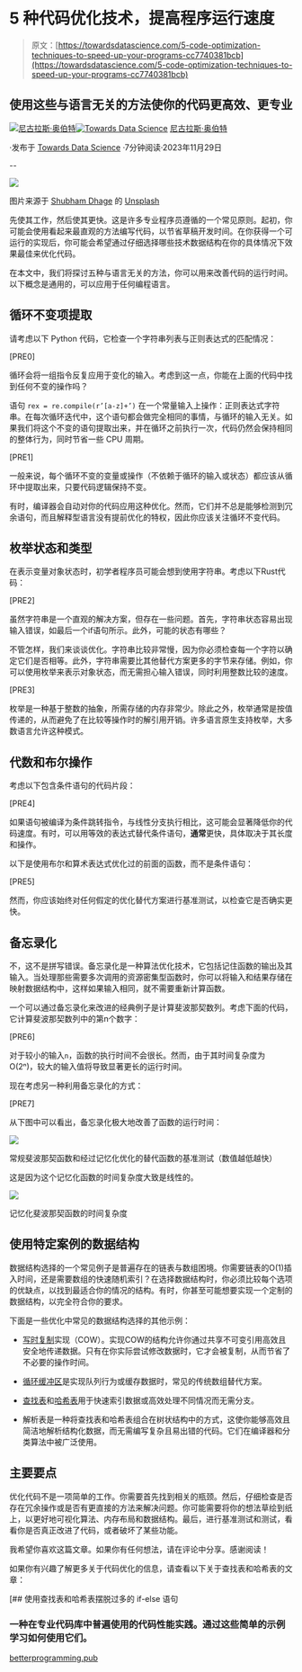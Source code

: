 # 5 种代码优化技术，提高程序运行速度

> 原文：[https://towardsdatascience.com/5-code-optimization-techniques-to-speed-up-your-programs-cc7740381bcb](https://towardsdatascience.com/5-code-optimization-techniques-to-speed-up-your-programs-cc7740381bcb)

## 使用这些与语言无关的方法使你的代码更高效、更专业

[](https://medium.com/@nic-obert?source=post_page-----cc7740381bcb--------------------------------)[![尼古拉斯·奥伯特](../Images/d70330063c9edc2f63e53f62a78f82ec.png)](https://medium.com/@nic-obert?source=post_page-----cc7740381bcb--------------------------------)[](https://towardsdatascience.com/?source=post_page-----cc7740381bcb--------------------------------)[![Towards Data Science](../Images/a6ff2676ffcc0c7aad8aaf1d79379785.png)](https://towardsdatascience.com/?source=post_page-----cc7740381bcb--------------------------------) [尼古拉斯·奥伯特](https://medium.com/@nic-obert?source=post_page-----cc7740381bcb--------------------------------)

·发布于 [Towards Data Science](https://towardsdatascience.com/?source=post_page-----cc7740381bcb--------------------------------) ·7分钟阅读·2023年11月29日

--

![](../Images/1538a19522e68cf19f04a0b3e4287df6.png)

图片来源于 [Shubham Dhage](https://unsplash.com/@theshubhamdhage?utm_source=medium&utm_medium=referral) 的 [Unsplash](https://unsplash.com/?utm_source=medium&utm_medium=referral)

先使其工作，然后使其更快。这是许多专业程序员遵循的一个常见原则。起初，你可能会使用看起来最直观的方法编写代码，以节省草稿开发时间。在你获得一个可运行的实现后，你可能会希望通过仔细选择哪些技术数据结构在你的具体情况下效果最佳来优化代码。

在本文中，我们将探讨五种与语言无关的方法，你可以用来改善代码的运行时间。以下概念是通用的，可以应用于任何编程语言。

## 循环不变项提取

请考虑以下 Python 代码，它检查一个字符串列表与正则表达式的匹配情况：

[PRE0]

循环会将一组指令反复应用于变化的输入。考虑到这一点，你能在上面的代码中找到任何不变的操作吗？

语句 ``rex = re.compile(r’[a-z]+’)`` 在一个常量输入上操作：正则表达式字符串。在每次循环迭代中，这个语句都会做完全相同的事情，与循环的输入无关。如果我们将这个不变的语句提取出来，并在循环之前执行一次，代码仍然会保持相同的整体行为，同时节省一些 CPU 周期。

[PRE1]

一般来说，每个循环不变的变量或操作（不依赖于循环的输入或状态）都应该从循环中提取出来，只要代码逻辑保持不变。

有时，编译器会自动对你的代码应用这种优化。然而，它们并不总是能够检测到冗余语句，而且解释型语言没有提前优化的特权，因此你应该关注循环不变代码。

## 枚举状态和类型

在表示变量对象状态时，初学者程序员可能会想到使用字符串。考虑以下Rust代码：

[PRE2]

虽然字符串是一个直观的解决方案，但存在一些问题。首先，字符串状态容易出现输入错误，如最后一个if语句所示。此外，可能的状态有哪些？

不管怎样，我们来谈谈优化。字符串比较非常慢，因为你必须检查每一个字符以确定它们是否相等。此外，字符串需要比其他替代方案更多的字节来存储。例如，你可以使用枚举来表示对象状态，而无需担心输入错误，同时利用整数比较的速度。

[PRE3]

枚举是一种基于整数的抽象，所需存储的内存非常少。除此之外，枚举通常是按值传递的，从而避免了在比较等操作时的解引用开销。许多语言原生支持枚举，大多数语言允许这种模式。

## 代数和布尔操作

考虑以下包含条件语句的代码片段：

[PRE4]

如果语句被编译为条件跳转指令，与线性分支执行相比，这可能会显著降低你的代码速度。有时，可以用等效的表达式替代条件语句，**通常**更快，具体取决于其长度和操作。

以下是使用布尔和算术表达式优化过的前面的函数，而不是条件语句：

[PRE5]

然而，你应该始终对任何假定的优化替代方案进行基准测试，以检查它是否确实更快。

## 备忘录化

不，这不是拼写错误。备忘录化是一种算法优化技术，它包括记住函数的输出及其输入。当处理那些需要多次调用的资源密集型函数时，你可以将输入和结果存储在映射数据结构中，这样如果输入相同，就不需要重新计算函数。

一个可以通过备忘录化来改进的经典例子是计算斐波那契数列。考虑下面的代码，它计算斐波那契数列中的第n个数字：

[PRE6]

对于较小的输入`n`，函数的执行时间不会很长。然而，由于其时间复杂度为O(2ⁿ)，较大的输入值将导致显著更长的运行时间。

现在考虑另一种利用备忘录化的方式：

[PRE7]

从下图中可以看出，备忘录化极大地改善了函数的运行时间：

![](../Images/c2f38a31ac40a49f8055924c8a95e31d.png)

常规斐波那契函数和经过记忆化优化的替代函数的基准测试（数值越低越快）

这是因为这个记忆化函数的时间复杂度大致是线性的。

![](../Images/ae8ca033430d1d41f0da25fc07432962.png)

记忆化斐波那契函数的时间复杂度

## 使用特定案例的数据结构

数据结构选择的一个常见例子是普遍存在的链表与数组困境。你需要链表的O(1)插入时间，还是需要数组的快速随机索引？在选择数据结构时，你必须比较每个选项的优缺点，以找到最适合你的情况的结构。有时，你甚至可能想要实现一个定制的数据结构，以完全符合你的要求。

下面是一些优化中常见的数据结构选择的其他示例：

+   [写时复制](https://en.wikipedia.org/wiki/Copy-on-write)实现（COW）。实现COW的结构允许你通过共享不可变引用高效且安全地传递数据。只有在你实际尝试修改数据时，它才会被复制，从而节省了不必要的操作时间。

+   [循环缓冲区](https://en.wikipedia.org/wiki/Circular_buffer)是实现队列行为或缓存数据时，常见的传统数组替代方案。

+   [查找表](https://en.wikipedia.org/wiki/Lookup_table)和[哈希表](https://en.wikipedia.org/wiki/Hash_table)用于快速索引数据或高效处理不同情况而无需分支。

+   解析表是一种将查找表和哈希表组合在树状结构中的方式，这使你能够高效且简洁地解析结构化数据，而无需编写复杂且易出错的代码。它们在编译器和分类算法中被广泛使用。

## 主要要点

优化代码不是一项简单的工作。你需要首先找到相关的瓶颈。然后，仔细检查是否存在冗余操作或是否有更直接的方法来解决问题。你可能需要将你的想法草绘到纸上，以更好地可视化算法、内存布局和数据结构。最后，进行基准测试和测试，看看你是否真正改进了代码，或者破坏了某些功能。

我希望你喜欢这篇文章。如果你有任何想法，请在评论中分享。感谢阅读！

如果你有兴趣了解更多关于代码优化的信息，请查看以下关于查找表和哈希表的文章：

[](https://betterprogramming.pub/get-rid-of-excessive-if-else-statements-with-lookup-and-hash-tables-c7dbed808996?source=post_page-----cc7740381bcb--------------------------------) [## 使用查找表和哈希表摆脱过多的 if-else 语句

### 一种在专业代码库中普遍使用的代码性能实践。通过这些简单的示例学习如何使用它们。

[betterprogramming.pub](https://betterprogramming.pub/get-rid-of-excessive-if-else-statements-with-lookup-and-hash-tables-c7dbed808996?source=post_page-----cc7740381bcb--------------------------------)
